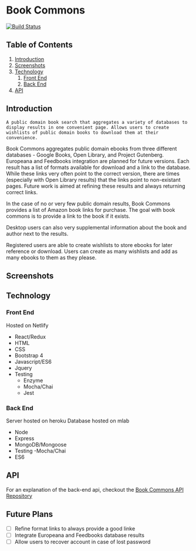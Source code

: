 # Book Commons
[![Build Status](https://travis-ci.org/mattpeebles/book-commons-client.svg?branch=integration%2FuserAPI)](https://travis-ci.org/mattpeebles/book-commons-client)

## Table of Contents

1. [Introduction](#introduction)
2. [Screenshots](#screenshot)
3. [Technology](#technology)
 	1. [Front End](#techFront)
 	2. [Back End](#techBack)
4. [API](#api)

## Introduction <a name="introduction"></a>

`A public domain book search that aggregates a variety of databases to display results in one convenient page. Allows users to create wishlists of public domain books to download them at their convenience.`

Book Commons aggregates public domain ebooks from three different databases - Google Books, Open Library, and Project Gutenberg. Europeana and Feedbooks integration are planned for future versions. Each result has a list of formats available for download and a link to the database. While these links very often point to the correct version, there are times (especially with Open Library results) that the links point to non-existant pages. Future work is aimed at refining these results and always returning correct links. 

In the case of no or very few public domain results, Book Commons provides a list of Amazon book links for purchase. The goal with book commons is to provide a link to the book if it exists. 

Desktop users can also very supplemental information about the book and author next to the results.

Registered users are able to create wishlists to store ebooks for later reference or download. Users can create as many wishlists and add as many ebooks to them as they please. 


## Screenshots <a name="screenshot"></a>

## Technology <a name="technology"></a>

### Front End <a name="techFront"></a>
Hosted on Netlify
- React/Redux
- HTML
- CSS
- Bootstrap 4
- Javascript/ES6
- Jquery
- Testing
	- Enzyme
	- Mocha/Chai
	- Jest

### Back End <a name="techBack"></a>
Server hosted on heroku
Database hosted on mlab
- Node
- Express
- MongoDB/Mongoose
- Testing
	-Mocha/Chai
- ES6

## API <a name="api"></a>

For an explanation of the back-end api, checkout the [Book Commons API Repository](https://github.com/mattpeebles/book-commons-api)

## Future Plans <a name="future"></a>

- [ ] Refine format links to always provide a good linke
- [ ] Integrate Europeana and Feedbooks database results
- [ ] Allow users to recover account in case of lost password